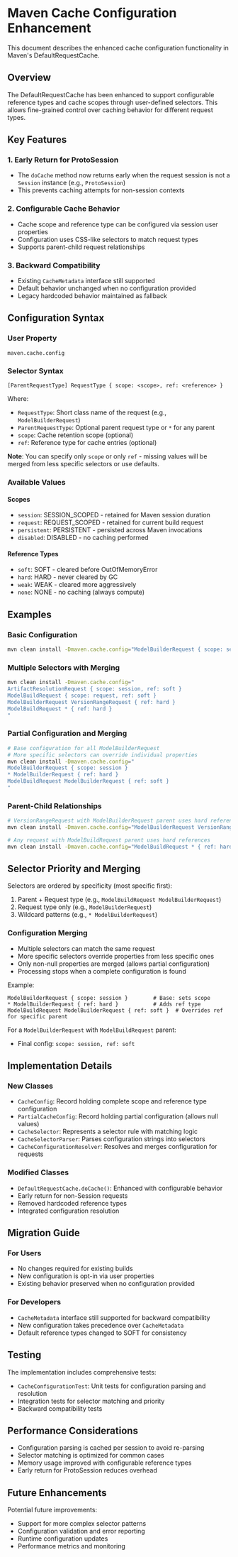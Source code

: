 <!--
Licensed to the Apache Software Foundation (ASF) under one
or more contributor license agreements.  See the NOTICE file
distributed with this work for additional information
regarding copyright ownership.  The ASF licenses this file
to you under the Apache License, Version 2.0 (the
"License"); you may not use this file except in compliance
with the License.  You may obtain a copy of the License at

    http://www.apache.org/licenses/LICENSE-2.0

Unless required by applicable law or agreed to in writing,
software distributed under the License is distributed on an
"AS IS" BASIS, WITHOUT WARRANTIES OR CONDITIONS OF ANY
KIND, either express or implied.  See the License for the
specific language governing permissions and limitations
under the License.
-->
# Maven Cache Configuration Enhancement

This document describes the enhanced cache configuration functionality in Maven's DefaultRequestCache.

## Overview

The DefaultRequestCache has been enhanced to support configurable reference types and cache scopes through user-defined selectors. This allows fine-grained control over caching behavior for different request types.

## Key Features

### 1. Early Return for ProtoSession
- The `doCache` method now returns early when the request session is not a `Session` instance (e.g., `ProtoSession`)
- This prevents caching attempts for non-session contexts

### 2. Configurable Cache Behavior
- Cache scope and reference type can be configured via session user properties
- Configuration uses CSS-like selectors to match request types
- Supports parent-child request relationships

### 3. Backward Compatibility
- Existing `CacheMetadata` interface still supported
- Default behavior unchanged when no configuration provided
- Legacy hardcoded behavior maintained as fallback

## Configuration Syntax

### User Property
```
maven.cache.config
```

### Selector Syntax
```
[ParentRequestType] RequestType { scope: <scope>, ref: <reference> }
```

Where:
- `RequestType`: Short class name of the request (e.g., `ModelBuilderRequest`)
- `ParentRequestType`: Optional parent request type or `*` for any parent
- `scope`: Cache retention scope (optional)
- `ref`: Reference type for cache entries (optional)

**Note**: You can specify only `scope` or only `ref` - missing values will be merged from less specific selectors or use defaults.

### Available Values

#### Scopes
- `session`: SESSION_SCOPED - retained for Maven session duration
- `request`: REQUEST_SCOPED - retained for current build request
- `persistent`: PERSISTENT - persisted across Maven invocations
- `disabled`: DISABLED - no caching performed

#### Reference Types
- `soft`: SOFT - cleared before OutOfMemoryError
- `hard`: HARD - never cleared by GC
- `weak`: WEAK - cleared more aggressively
- `none`: NONE - no caching (always compute)

## Examples

### Basic Configuration
```bash
mvn clean install -Dmaven.cache.config="ModelBuilderRequest { scope: session, ref: hard }"
```

### Multiple Selectors with Merging
```bash
mvn clean install -Dmaven.cache.config="
ArtifactResolutionRequest { scope: session, ref: soft }
ModelBuildRequest { scope: request, ref: soft }
ModelBuilderRequest VersionRangeRequest { ref: hard }
ModelBuildRequest * { ref: hard }
"
```

### Partial Configuration and Merging
```bash
# Base configuration for all ModelBuilderRequest
# More specific selectors can override individual properties
mvn clean install -Dmaven.cache.config="
ModelBuilderRequest { scope: session }
* ModelBuilderRequest { ref: hard }
ModelBuildRequest ModelBuilderRequest { ref: soft }
"
```

### Parent-Child Relationships
```bash
# VersionRangeRequest with ModelBuilderRequest parent uses hard references
mvn clean install -Dmaven.cache.config="ModelBuilderRequest VersionRangeRequest { ref: hard }"

# Any request with ModelBuildRequest parent uses hard references
mvn clean install -Dmaven.cache.config="ModelBuildRequest * { ref: hard }"
```

## Selector Priority and Merging

Selectors are ordered by specificity (most specific first):
1. Parent + Request type (e.g., `ModelBuildRequest ModelBuilderRequest`)
2. Request type only (e.g., `ModelBuilderRequest`)
3. Wildcard patterns (e.g., `* ModelBuilderRequest`)

### Configuration Merging
- Multiple selectors can match the same request
- More specific selectors override properties from less specific ones
- Only non-null properties are merged (allows partial configuration)
- Processing stops when a complete configuration is found

Example:
```
ModelBuilderRequest { scope: session }        # Base: sets scope
* ModelBuilderRequest { ref: hard }           # Adds ref type
ModelBuildRequest ModelBuilderRequest { ref: soft }  # Overrides ref for specific parent
```

For a `ModelBuilderRequest` with `ModelBuildRequest` parent:
- Final config: `scope: session, ref: soft`

## Implementation Details

### New Classes
- `CacheConfig`: Record holding complete scope and reference type configuration
- `PartialCacheConfig`: Record holding partial configuration (allows null values)
- `CacheSelector`: Represents a selector rule with matching logic
- `CacheSelectorParser`: Parses configuration strings into selectors
- `CacheConfigurationResolver`: Resolves and merges configuration for requests

### Modified Classes
- `DefaultRequestCache.doCache()`: Enhanced with configurable behavior
- Early return for non-Session requests
- Removed hardcoded reference types
- Integrated configuration resolution

## Migration Guide

### For Users
- No changes required for existing builds
- New configuration is opt-in via user properties
- Existing behavior preserved when no configuration provided

### For Developers
- `CacheMetadata` interface still supported for backward compatibility
- New configuration takes precedence over `CacheMetadata`
- Default reference types changed to SOFT for consistency

## Testing

The implementation includes comprehensive tests:
- `CacheConfigurationTest`: Unit tests for configuration parsing and resolution
- Integration tests for selector matching and priority
- Backward compatibility tests

## Performance Considerations

- Configuration parsing is cached per session to avoid re-parsing
- Selector matching is optimized for common cases
- Memory usage improved with configurable reference types
- Early return for ProtoSession reduces overhead

## Future Enhancements

Potential future improvements:
- Support for more complex selector patterns
- Configuration validation and error reporting
- Runtime configuration updates
- Performance metrics and monitoring
